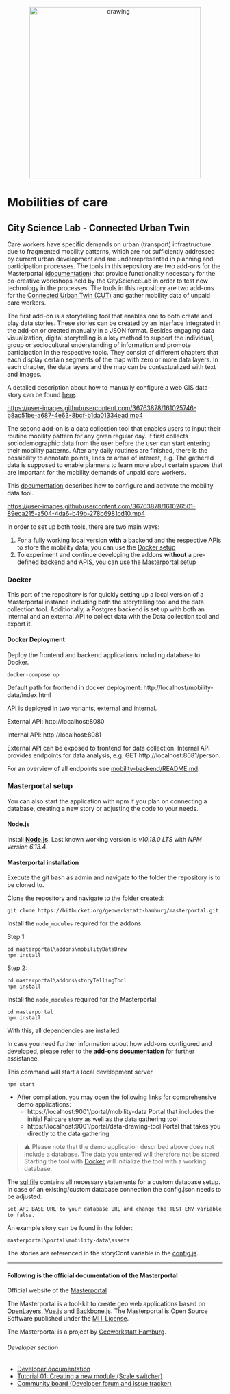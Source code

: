 <p align="center">
<img src="https://user-images.githubusercontent.com/36763878/158801092-5258806e-32e3-4512-9e72-8b5cf9534d1a.jpg" alt="drawing" width="400"/>
</p>

# Mobilities of care
## City Science Lab - Connected Urban Twin

Care workers have specific demands on urban (transport) infrastructure due to fragmented mobility patterns, which are not sufficiently addressed by current urban development and are underrepresented in planning and participation processes. The tools in this repository are two add-ons for the Masterportal ([documentation](#following-is-the-official-documentation-of-the-masterportal)) that provide functionality necessary for the co-creative workshops held by the CityScienceLab in order to test new technology in the processes. The tools in this repository are two add-ons for the [Connected Urban Twin (CUT)](https://www.hamburg.de/cut/) and gather mobility data of unpaid care workers.

The first add-on is a storytelling tool that enables one to both create and play data stories. These stories can be created by an interface integrated in the add-on or created manually in a JSON format.  Besides engaging data visualization, digital storytelling is a key method to support the individual, group or sociocultural understanding of
information and promote participation in the respective topic. They consist of different chapters that each display certain segments of the map with zero or more data layers. In each chapter, the data layers and the map can be contextualized with text and images.

A detailed description about how to manually configure a web GIS data-story can be found [here](addons/storyTellingTool/doc/config.json.md).

https://user-images.githubusercontent.com/36763878/161025746-b8ac51be-a687-4e63-8bcf-b1da01334ead.mp4

The second add-on is a data collection tool that enables users to input their routine mobility pattern for any given regular day. It first collects sociodemographic data from the user before the user can start entering their mobility patterns. After any daily routines are finished, there is the possibility to annotate points, lines or areas of interest, e.g. The gathered data is supposed to enable planners to learn more about certain spaces that are important for the mobility demands of unpaid care workers.

This [documentation](addons\mobilityDataDraw\doc\config.json.md) describes how to configure and activate the mobility data tool.

https://user-images.githubusercontent.com/36763878/161026501-89eca215-a504-4da6-b49b-278b6981cd10.mp4

In order to set up both tools, there are two main ways:

1. For a fully working local version **with** a backend and the respective APIs to store the mobility data, you can use the [Docker setup](#docker)
1. To experiment and continue developing the addons **without** a pre-defined backend and APIS, you can use the [Masterportal setup](#masterportal-setup)

### Docker


This part of the repository is for quickly setting up a local version of a Masterportal instance including both the storytelling tool and the data collection tool. Additionally, a Postgres backend is set up with both an internal and an external API to collect data with the Data collection tool and export it.

#### Docker Deployment

Deploy the frontend and backend applications including database to Docker.

```
docker-compose up
```

Default path for frontend in docker deployment: http://localhost/mobility-data/index.html

API is deployed in two variants, external and internal.

External API: http://localhost:8080

Internal API: http://localhost:8081

External API can be exposed to frontend for data collection. Internal API provides endpoints for data analysis, e.g. GET http://localhost:8081/person.

For an overview of all endpoints see [mobility-backend/README.md](mobility-backend/README.md).


### Masterportal setup

You can also start the application with npm if you plan on connecting a database, creating a new story or adjusting the code to your needs.

#### Node.js

Install **[Node.js](http://nodejs.org)**. Last known working version is *v10.18.0 LTS* with *NPM version 6.13.4*.

#### Masterportal installation

Execute the git bash as admin and navigate to the folder the repository is to be cloned to.

Clone the repository and navigate to the folder created:

```console
git clone https://bitbucket.org/geowerkstatt-hamburg/masterportal.git
```

Install the `node_modules` required for the addons:

Step 1:
```console
cd masterportal\addons\mobilityDataDraw
npm install
```

Step 2:
```console
cd masterportal\addons\storyTellingTool
npm install
```

Install the `node_modules` required for the Masterportal:

```console
cd masterportal
npm install
```

With this, all dependencies are installed.

In case you need further information about how add-ons configured and developed, please refer to the **[add-ons documentation](doc/addonsVue.md)** for further assistance.

This command will start a local development server.

```console
npm start
```

- After compilation, you may open the following links for comprehensive demo applications:
    - https://localhost:9001/portal/mobility-data Portal that includes the initial Faircare story as well as the data gathering tool
    - https://localhost:9001/portal/data-drawing-tool Portal that takes you directly to the data gathering

>⚠️ Please note that the demo application described above does not include a database. The data you entered will therefore not be stored. Starting the tool with [Docker](#docker-deployment) will initialize the tool with a working database.

The [sql file](mobility-backend/db/setup/dbinit.sql) contains all necessary statements for a custom database setup.
In case of an existing/custom database connection the config.json needs to be adjusted:

```
Set API_BASE_URL to your database URL and change the TEST_ENV variable to false.
```

An example story can be found in the folder:
```
masterportal\portal\mobility-data\assets
```
The stories are referenced in the storyConf variable in the [config.js](portal\mobility-data\config.js).

---
#### Following is the official documentation of the Masterportal

Official website of the [Masterportal](https://www.masterportal.org/)

The Masterportal is a tool-kit to create geo web applications based on [OpenLayers](https://openlayers.org), [Vue.js](https://vuejs.org/) and [Backbone.js](https://backbonejs.org). The Masterportal is Open Source Software published under the [MIT License](https://bitbucket.org/geowerkstatt-hamburg/masterportal/src/dev/License.txt).

The Masterportal is a project by [Geowerkstatt Hamburg](https://www.hamburg.de/geowerkstatt/).

###### Developer section

* [Developer documentation](doc/devdoc.md)
* [Tutorial 01: Creating a new module (Scale switcher)](https://bitbucket.org/geowerkstatt-hamburg/masterportal/src/dev/doc/vueTutorial.md)
* [Community board (Developer forum and issue tracker)](https://trello.com/c/qajdXkMa/110-willkommen)
